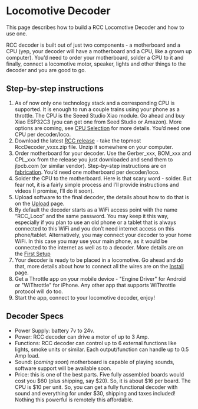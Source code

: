 # Locomotive Decoder


This page describes how to build a RCC Locomotive Decoder and how to use one.


RCC decoder is built out of just two components - a motherboard and a CPU (yep, your decoder will have a motherboard and a CPU, like a grown up computer). You’d need to order your motherboard, solder a CPU to it and finally, connect a locomotive motor, speaker, lights and other things to the decoder and you are good to go.



## Step-by-step instructions


1. As of now only one technology stack and a corresponding CPU is supported. It is enough to run a couple trains using your phone as a throttle. The CPU is the Seeed Studio Xiao module. Go ahead and buy Xiao ESP32C3 (you can get one from Seed Studio or Amazon). More options are coming, see [CPU Selection](cpu_selection.md) for more details. You’d need one CPU per decoder/loco.
2. Download the latest [RCC release](https://github.com/vova-tymosh/RCC-Nodes/releases) - take the topmost RccDecoder_vxxx.zip file. Unzip it somewhere on your computer.
3. Order motherboard for your decoder. Use the Gerber_xxx, BOM_xxx and CPL_xxx from the release you just downloaded and send them to jlpcb.com (or similar vendor). Step-by-step instructions are on [fabrication](fabrication). You’d need one motherboard per decoder/loco.
4. Solder the CPU to the motherboard. Here is that scary word - solder. But fear not, it is a fairly simple process and I’ll provide instructions and videos (I promise, I’ll do it soon).
5. Upload software to the final decoder, the details about how to do that is on the [Upload](upload.md) page.
6. By default the decoder starts as a WiFi access point with the name “RCC_Loco” and the same password. You may keep it this way, especially if you plan to use an old phone or a tablet that is always connected to this WiFi and you don’t need internet access on this phone/tablet. Alternatively, you may connect your decoder to your home WiFi. In this case you may use your main phone, as it would be connected to the internet as well as to a decoder. More details are on the [First Setup](first_setup.md)
7. Your decoder is ready to be placed in a locomotive. Go ahead and do that, more details about how to connect all the wires are on the [Install](install.md) page.
8. Get a Throttle app on your mobile device - "Engine Driver" for Android or "WiThrottle" for iPhone. Any other app that supports WiThrottle protocol will do too.
9. Start the app, connect to your locomotive decoder, enjoy!


## Decoder Specs  
* Power Supply: battery 7v to 24v.
* Power: RCC decoder can drive a motor of up to 3 Amp.
* Functions: RCC decoder can control up to 6 external functions like lights, smoke units or similar. Each output/function can handle up to 0.5 Amp load.
* Sound: (_coming soon_) motherboard is capable of playing sounds, software support will be available soon.
* Price: this is one of the best parts. Five fully assembled boards would cost you $60 (plus shipping, say $20). So, it is about $16 per board. The CPU is $10 per unit. So, you can get a fully functional decoder with sound and everything for under $30, shipping and taxes included! Nothing this powerful is remotely this affordable.
